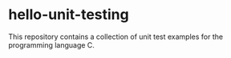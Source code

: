 # hello-unit-testing

This repository contains a collection of unit test examples for the programming language C.
